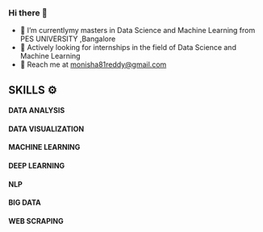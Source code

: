### Hi there 👋


- 🔭 I’m currentlymy masters in Data Science and Machine Learning from PES UNIVERSITY ,Bangalore
- 🌱 Actively looking for internships in the field of Data Science and Machine Learning
- 💬 Reach me at monisha81reddy@gmail.com


## SKILLS  ⚙️ 
#### DATA ANALYSIS
#### DATA VISUALIZATION
#### MACHINE LEARNING
#### DEEP LEARNING
#### NLP
#### BIG DATA
#### WEB SCRAPING










